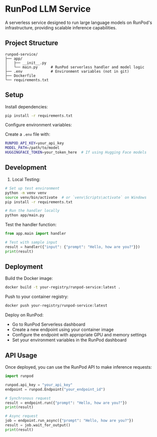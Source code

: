 # RunPod LLM Service

A serverless service designed to run large language models on RunPod's infrastructure, providing scalable inference capabilities.

## Project Structure

```plaintext
runpod-service/
├── app/
│   ├── __init__.py
│   └── main.py      # RunPod serverless handler and model logic
├── .env             # Environment variables (not in git)
├── Dockerfile
└── requirements.txt
```

## Setup

Install dependencies:

```bash
pip install -r requirements.txt
```

Configure environment variables:

Create a `.env` file with:

```bash
RUNPOD_API_KEY=your_api_key
MODEL_PATH=/path/to/model
HUGGINGFACE_TOKEN=your_token_here  # If using Hugging Face models
```

## Development

1. Local Testing:

```bash
# Set up test environment
python -m venv venv
source venv/bin/activate  # or `venv\Scripts\activate` on Windows
pip install -r requirements.txt

# Run the handler locally
python app/main.py
```

Test the handler function:

```python
from app.main import handler

# Test with sample input
result = handler({"input": {"prompt": "Hello, how are you?"}})
print(result)
```

## Deployment

Build the Docker image:

```bash
docker build -t your-registry/runpod-service:latest .
```

Push to your container registry:

```bash
docker push your-registry/runpod-service:latest
```

Deploy on RunPod:

- Go to RunPod Serverless dashboard
- Create a new endpoint using your container image
- Configure the endpoint with appropriate GPU and memory settings
- Set your environment variables in the RunPod dashboard

## API Usage

Once deployed, you can use the RunPod API to make inference requests:

```python
import runpod

runpod.api_key = "your_api_key"
endpoint = runpod.Endpoint("your_endpoint_id")

# Synchronous request
result = endpoint.run({"prompt": "Hello, how are you?"})
print(result)

# Async request
job = endpoint.run_async({"prompt": "Hello, how are you?"})
result = job.wait_for_output()
print(result)
```
